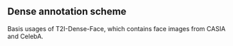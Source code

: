 ## Dense annotation scheme
Basis usages of T2I-Dense-Face, which contains face images from CASIA and CelebA.